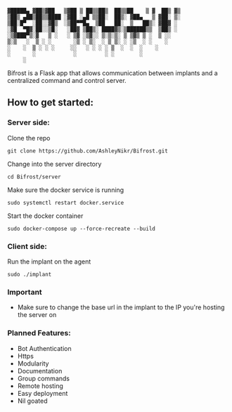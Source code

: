  ```▄▄▄▄    ██▓  █████▒██▀███   ▒█████    ██████ ▄▄▄█████▓
▓█████▄ ▓██▒▓██   ▒▓██ ▒ ██▒▒██▒  ██▒▒██    ▒ ▓  ██▒ ▓▒
▒██▒ ▄██▒██▒▒████ ░▓██ ░▄█ ▒▒██░  ██▒░ ▓██▄   ▒ ▓██░ ▒░
▒██░█▀  ░██░░▓█▒  ░▒██▀▀█▄  ▒██   ██░  ▒   ██▒░ ▓██▓ ░ 
░▓█  ▀█▓░██░░▒█░   ░██▓ ▒██▒░ ████▓▒░▒██████▒▒  ▒██▒ ░ 
░▒▓███▀▒░▓   ▒ ░   ░ ▒▓ ░▒▓░░ ▒░▒░▒░ ▒ ▒▓▒ ▒ ░  ▒ ░░   
▒░▒   ░  ▒ ░ ░       ░▒ ░ ▒░  ░ ▒ ▒░ ░ ░▒  ░ ░    ░    
 ░    ░  ▒ ░ ░ ░     ░░   ░ ░ ░ ░ ▒  ░  ░  ░    ░      
 ░       ░            ░         ░ ░        ░           
      ░
```
Bifrost is a Flask app that allows communication between implants and a centralized command
and control server.

## How to get started:

### Server side:
Clone the repo
```
git clone https://github.com/AshleyNikr/Bifrost.git
```
Change into the server directory
```
cd Bifrost/server
```
Make sure the docker service is running
```
sudo systemctl restart docker.service
```
Start the docker container
```
sudo docker-compose up --force-recreate --build
```
### Client side:
Run the implant on the agent
```
sudo ./implant
```
### Important

- Make sure to change the base url in the implant to the IP you're hosting
the server on

### Planned Features:

- Bot Authentication
- Https
- Modularity
- Documentation
- Group commands
- Remote hosting
- Easy deployment
- Nil goated

